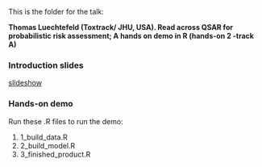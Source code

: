 This is the folder for the talk:

**Thomas Luechtefeld (Toxtrack/ JHU, USA). Read across QSAR for probabilistic risk assessment; A hands on demo in R (hands-on 2 -track A)**

### Introduction slides
[slideshow](https://eur02.safelinks.protection.outlook.com/?url=https%3A%2F%2Fdocs.google.com%2Fpresentation%2Fd%2F1bqsd7jRKTN-vz5SIbOULhUcVSZ0D8qhP9e75PXDn0z4%2Fedit%3Fusp%3Dsharing&data=05%7C01%7Cmarc.teunis%40hu.nl%7Cb2f5acd3474f494a739808dbb1f1603b%7C989329099a5a4d18ace47236b5b5e11d%7C0%7C0%7C638299422493406110%7CUnknown%7CTWFpbGZsb3d8eyJWIjoiMC4wLjAwMDAiLCJQIjoiV2luMzIiLCJBTiI6Ik1haWwiLCJXVCI6Mn0%3D%7C3000%7C%7C%7C&sdata=muJLSbKArzHzS7laksMDMFeWoSLYqdO8UuWvjPG%2FjjI%3D&reserved=0)

### Hands-on demo
Run these .R files to run the demo:

 1. 1_build_data.R
 2. 2_build_model.R
 3. 3_finished_product.R
